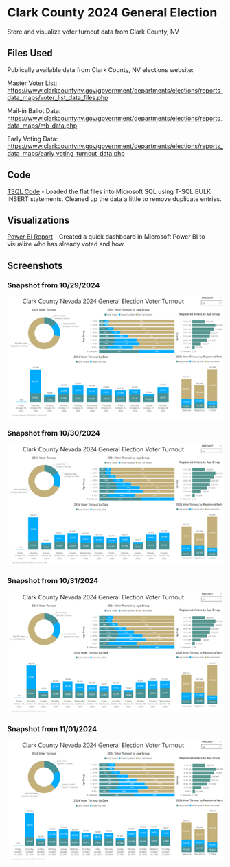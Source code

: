 # Clark County 2024 General Election

 Store and visualize voter turnout data from Clark County, NV

## Files Used

 Publically available data from Clark County, NV elections website:

 Master Voter List: <https://www.clarkcountynv.gov/government/departments/elections/reports_data_maps/voter_list_data_files.php>

 Mail-in Ballot Data: <https://www.clarkcountynv.gov/government/departments/elections/reports_data_maps/mb-data.php>

 Early Voting Data: <https://www.clarkcountynv.gov/government/departments/elections/reports_data_maps/early_voting_turnout_data.php>

## Code

[TSQL Code](/Scripts/) - Loaded the flat files into Microsoft SQL using T-SQL BULK INSERT statements.  Cleaned up the data a little to remove duplicate entries.

## Visualizations

[Power BI Report](Clark_County_NV_General_Election_2024.pbix) - Created a quick dashboard in Microsoft Power BI to visualize who has already voted and how.

## Screenshots

### Snapshot from 10/29/2024

<img src="Clark_County_NV_2024_General_Election_Dashboard_Screenshot_20241029.png" alt="Dashboard as of 10/29/2024" width="600" />

### Snapshot from 10/30/2024

<img src="Clark_County_NV_2024_General_Election_Dashboard_Screenshot_20241030.png" alt="Dashboard as of 10/30/2024" width="600" />

### Snapshot from 10/31/2024

<img src="Clark_County_NV_2024_General_Election_Dashboard_Screenshot_20241031.png" alt="Dashboard as of 10/31/2024" width="600" />

### Snapshot from 11/01/2024

<img src="Clark_County_NV_2024_General_Election_Dashboard_Screenshot_20241101.png" alt="Dashboard as of 11/01/2024" width="600" />
